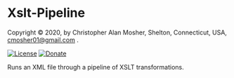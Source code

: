 # Xslt-Pipeline

Copyright © 2020, by Christopher Alan Mosher, Shelton, Connecticut, USA, cmosher01@gmail.com .

[![License](https://img.shields.io/github/license/cmosher01/Xslt-Pipeline.svg)](https://www.gnu.org/licenses/gpl.html)
[![Donate](https://img.shields.io/badge/Donate-PayPal-green.svg)](https://www.paypal.com/cgi-bin/webscr?cmd=_s-xclick&hosted_button_id=CVSSQ2BWDCKQ2)

Runs an XML file through a pipeline of XSLT transformations.
